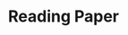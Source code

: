 ---
# Featured tags need to have either the `list` or `grid` layout (PRO only).
# 여기서는 list 레이아웃을 사용한다고 지정되어 있음
# 이 설정은 해당 태그 페이지에서 list 형태로 포스트들이 나열된 페이지가 생성되도록 함
# slug: example은 example 태그에 해당하는 페이지가 /example/라는 URL 경로로 생성될 것임을 의미

layout: list

# The title of the tag's page.
title: Reading Paper

# The name of the tag, used in a post's front matter (e.g. tags: [<slug>]).
slug: reading

# (Optional) Write a short (~150 characters) description of this featured tag.
description: >
  This page is for reviewing the papers related to electrical & electronics or computer science

# (Optional) You can disable grouping posts by date.
# no_groups: true

# Exclude this example category from the sitemap.
# DON'T USE THIS SETTING IN YOUR CATEGORIES!
sitemap: false
---